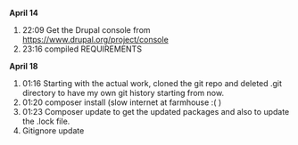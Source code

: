 **April 14**

1. 22:09  Get the Drupal console from <https://www.drupal.org/project/console>
2. 23:16 compiled REQUIREMENTS

**April 18**

1. 01:16 Starting with the actual work, cloned the git repo and deleted .git directory to have my own git history starting from now.
2. 01:20 composer install (slow internet at farmhouse :( )
3. 01:23 Composer update to get the updated packages and also to update the .lock file.
4. Gitignore update

